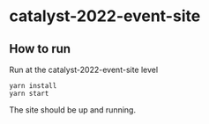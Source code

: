 # catalyst-2022-event-site

## How to run
Run at the catalyst-2022-event-site level

```
yarn install
yarn start
```

The site should be up and running.
